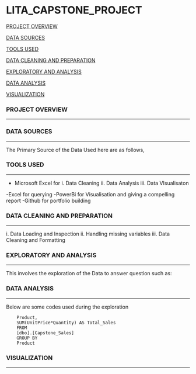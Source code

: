 # LITA_CAPSTONE_PROJECT

[PROJECT OVERVIEW](#project-overview)

[DATA SOURCES](#data-sources)

[TOOLS USED](#tools-used)

[DATA CLEANING AND PREPARATION](#data-cleaning-and-preparation)

[EXPLORATORY AND ANALYSIS](#exploratory-and-analysis)

[DATA ANALYSIS](#data-analysis)

[VISUALIZATION](#visualization)


### PROJECT OVERVIEW
----
### DATA SOURCES
----
The Primary Source of the Data Used here are as follows,

### TOOLS USED
----
- Microsoft Excel for 
  i.	Data Cleaning 
  ii.	Data Analysis
  iii.	Data VIsualisaton

-Excel for querying
-PowerBi for Visualisation and giving a compelling report
-Github for portfolio building

### DATA CLEANING AND PREPARATION
----
  i.	Data Loading and Inspection
  ii.	Handling missing variables
  iii.	Data Cleaning and Formatting
  
### EXPLORATORY AND ANALYSIS
----
This involves the exploration of the Data to answer question such as:

### DATA ANALYSIS
----
Below are some codes used during the exploration
```SELECT
	Product,
	SUM(UnitPrice*Quantity) AS Total_Sales
	FROM
	[dbo].[Capstone_Sales]
	GROUP BY
	Product
```

### VISUALIZATION
----
